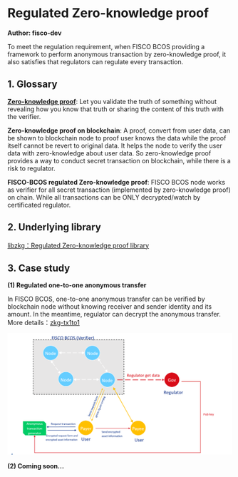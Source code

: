 # Regulated Zero-knowledge proof
**Author: fisco-dev**  

To meet the regulation requirement, when FISCO BCOS providing a framework to perform anonymous transaction by zero-knowledge proof, it also satisfies that regulators can regulate every transaction.

## 1. Glossary

**[Zero-knowledge proof](#https://en.wikipedia.org/wiki/Zero-knowledge_proof)**: Let you validate the truth of something without revealing how you know that truth or sharing the content of this truth with the verifier.

**Zero-knowledge proof on blockchain**: A proof, convert from user data, can be shown to blockchain node to proof user knows the data while the proof itself cannot be revert to original data. It helps the node to verify the user data with zero-knowledge about user data. So zero-knowledge proof provides a way to conduct secret transaction on blockchain, while there is a risk to regulator.

**FISCO-BCOS regulated Zero-knowledge proof**: FISCO BCOS node works as verifier for all secret transaction (implemented by zero-knowledge proof) on chain. While all transactions can be ONLY decrypted/watch by certificated regulator.

## 2. Underlying library

[libzkg：Regulated Zero-knowledge proof library](https://github.com/FISCO-BCOS/libzkg)

## 3. Case study

**(1) Regulated one-to-one anonymous transfer**

In FISCO BCOS, one-to-one anonymous transfer can be verified by blockchain node without knowing receiver and sender identity and its amount. In the meantime, regulator can decrypt the anonymous transfer. More details：[zkg-tx1to1](https://github.com/FISCO-BCOS/zkg-tx1to1)

![](assets/1-1_anonymous_transfer.png)

**(2) Coming soon...**